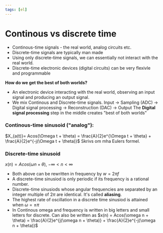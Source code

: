 ```yaml
---
tags: [el]
---
```

# Continous vs discrete time
- Continous-time signals - the real world, analog circuits etc. 
- Discrete-time signals are typically man made
- Using only discrete-time signals, we can essentially not interact with the real world.
- Discrete-time electronic devices (digital circuits) can be very flexivle and programmable

**How do we get the best of both worlds?**
- An electronic device interacting with the real world, observing an input signal and producing an output signal.
- We mix Continous and Discrete-time signals.
Input -> Sampling (ADC) -> Digital signal processing -> Reconstruction (DAC) -> Output
The **Digital signal processing** step in the middle creates "best of both worlds"

### Continous-time sinusoid ("analog"):
$X_{a(t)}= Acos(\Omega t + \theta) = \frac{A}{2}e^{\Omega t + \theta} + \frac{A}{2}e^{-j(\Omega t + \theta)}$ 
Skrivs om mha Eulers formel. 

### Discrete-time sinusoid
$x(n) = Acos(\omega n + \theta)$, $-\infty < n < \infty$
- Both above can be rewritten in frequency by $w = 2 \pi f$
- A discrete-time sinusiod is only periodic if its frequency is a rational number.
- Discrete-time sinusiods whose angular frequencies are separated by an integer multiple of $2 \pi$ are identical. It's called **aliasing**.
- The highest rate of oscillation in a discrete time sinusiod is attained when $\omega = \pm \pi$
- In Continous omega and frequency is written in big letters and small letters for discrete.
Can also be written as $x(n) = Acos(\omega n + \theta) = \frac{A}{2}e^{j(\omega n + \theta)} + \frac{A}{2}e^{-j(\omega n + \theta)}$

 